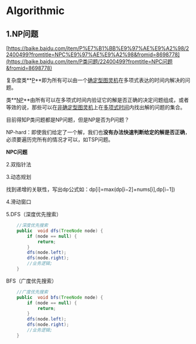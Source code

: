 # Algorithmic 

## 1.NP问题

[https://baike.baidu.com/item/P%E7%B1%BB%E9%97%AE%E9%A2%98/22400499?fromtitle=NPC%E9%97%AE%E9%A2%98&fromid=8698778](https://baike.baidu.com/item/P类问题/22400499?fromtitle=NPC问题&fromid=8698778)

复杂度类**[P](https://baike.baidu.com/item/P)**即为所有可以由一个[确定型图灵机](https://baike.baidu.com/item/确定型图灵机)在多项式表达的时间内解决的问题。

类**[NP](https://baike.baidu.com/item/NP)**由所有可以在多项式时间内验证它的解是否正确的决定问题组成，或者等效的说，那些可以在[非确定型图灵机](https://baike.baidu.com/item/非确定型图灵机)上在[多项式时间](https://baike.baidu.com/item/多项式时间)内找出解的问题的集合。

目前得知P类问题都是NP问题，但是NP是否为P问题？

NP-hard：即使我们给定了一个解，我们也**没有办法快速判断给定的解是否正确**，必须要遍历完所有的情况才可以，如TSP问题。

**NPC问题**



2.双指针法

3.动态规划

找到递增的关联性，写出dp公式如：dp[i]=max(dp[i−2]+nums[i],dp[i−1])

4.滑动窗口

5.DFS（深度优先搜索）

```java
    //深度优先搜索
    public  void dfs(TreeNode node) {
        if (node == null) {
            return;
        }
        dfs(node.left);
        dfs(node.right);
        //业务逻辑;
    }
```

BFS（广度优先搜索）

```java
    //广度优先搜索
    public  void bfs(TreeNode node) {
        if (node == null) {
            return;
        }
        dfs(node.left);
        dfs(node.right);
        //业务逻辑;
    }
```


